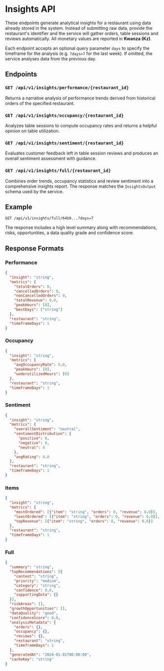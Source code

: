 # Insights API

These endpoints generate analytical insights for a restaurant using data
already stored in the system. Instead of submitting raw data, provide the
restaurant's identifier and the service will gather orders, table sessions
and reviews automatically. All monetary values are reported in **Kwanza (Kz)**.

Each endpoint accepts an optional query parameter `days` to specify the
timeframe for the analysis (e.g. `?days=7` for the last week). If omitted,
the service analyses data from the previous day.

## Endpoints

### `GET /api/v1/insights/performance/{restaurant_id}`
Returns a narrative analysis of performance trends derived from historical
orders of the specified restaurant.

### `GET /api/v1/insights/occupancy/{restaurant_id}`
Analyzes table sessions to compute occupancy rates and returns a helpful
opinion on table utilization.

### `GET /api/v1/insights/sentiment/{restaurant_id}`
Evaluates customer feedback left in table session reviews and produces an
overall sentiment assessment with guidance.

### `GET /api/v1/insights/full/{restaurant_id}`
Combines order trends, occupancy statistics and review sentiment into a
comprehensive insights report. The response matches the `InsightsOutput`
schema used by the service.

## Example

```http
GET /api/v1/insights/full/64b9...?days=7
```

The response includes a high level summary along with recommendations,
risks, opportunities, a data quality grade and confidence score.

## Response Formats

### Performance
```json
{
  "insight": "string",
  "metrics": {
    "totalOrders": 0,
    "cancelledOrders": 0,
    "nonCancelledOrders": 0,
    "totalRevenue": 0.0,
    "peakHours": [0],
    "bestDays": ["string"]
  },
  "restaurant": "string",
  "timeframeDays": 1
}
```

### Occupancy
```json
{
  "insight": "string",
  "metrics": {
    "avgOccupancyRate": 0.0,
    "peakHours": [0],
    "underutilizedHours": [0]
  },
  "restaurant": "string",
  "timeframeDays": 1
}
```

### Sentiment
```json
{
  "insight": "string",
  "metrics": {
    "overallSentiment": "neutral",
    "sentimentDistribution": {
      "positive": 0,
      "negative": 0,
      "neutral": 0
    },
    "avgRating": 0.0
  },
  "restaurant": "string",
  "timeframeDays": 1
}
```

### Items
```json
{
  "insight": "string",
  "metrics": {
    "mostOrdered": [{"item": "string", "orders": 0, "revenue": 0.0}],
    "leastOrdered": [{"item": "string", "orders": 0, "revenue": 0.0}],
    "topRevenue": [{"item": "string", "orders": 0, "revenue": 0.0}]
  },
  "restaurant": "string",
  "timeframeDays": 1
}
```

### Full
```json
{
  "summary": "string",
  "topRecommendations": [{
    "content": "string",
    "priority": "medium",
    "category": "string",
    "confidence": 0.0,
    "supportingData": {}
  }],
  "riskAreas": [],
  "growthOpportunities": [],
  "dataQuality": "good",
  "confidenceScore": 0.0,
  "analysisMetadata": {
    "orders": {},
    "occupancy": {},
    "reviews": {},
    "restaurant": "string",
    "timeframeDays": 1
  },
  "generatedAt": "2024-01-01T00:00:00",
  "cacheKey": "string"
}
```
